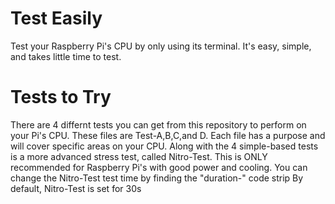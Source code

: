 # Test Easily

Test your Raspberry Pi's CPU by only using its terminal.
It's easy, simple, and takes little time to test.

# Tests to Try

There are 4 differnt tests you can get from this repository to perform on your Pi's CPU.
These files are Test-A,B,C,and D. Each file has a purpose and will cover specific 
areas on your CPU. Along with the 4 simple-based tests is a more advanced stress test,
called Nitro-Test. This is ONLY recommended for Raspberry Pi's with good 
power and cooling. You can change the Nitro-Test test time
by finding the "duration-" code strip
By default, Nitro-Test is set for 30s
